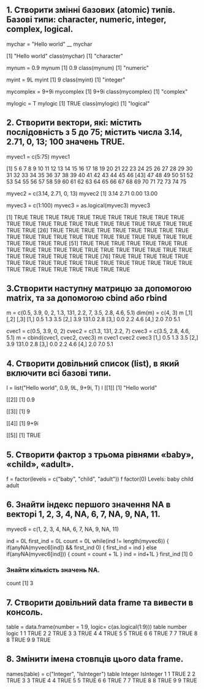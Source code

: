 ## 1. Створити змінні базових (atomic) типів. Базові типи: character, numeric, integer, complex, logical.

mychar = "Hello world"
__
mychar

[1] "Hello world"
class(mychar)
[1] "character"
 
mynum = 0.9
mynum
[1] 0.9
class(mynum)
[1] "numeric"
 
myint = 9L
myint
[1] 9
class(myint)
[1] "integer"
 
mycomplex = 9+9i
mycomplex
[1] 9+9i
class(mycomplex)
[1] "complex"
 
mylogic = T
mylogic
[1] TRUE
class(mylogic)
[1] "logical"
 
## 2. Створити вектори, які: містить послідовність з 5 до 75; містить числа 3.14, 2.71, 0, 13; 100 значень TRUE.
 
myvec1 = c(5:75)
myvec1

[1]  5  6  7  8  9 10 11 12 13 14 15 16 17 18 19 20 21 22 23 24 25 26 27 28 29 30 31 32 33 34 35 36 37 38 39 40 41 42 43 44 45 46
[43] 47 48 49 50 51 52 53 54 55 56 57 58 59 60 61 62 63 64 65 66 67 68 69 70 71 72 73 74 75
 
myvec2 = c(3.14, 2.71, 0, 13)
myvec2
[1]  3.14  2.71  0.00 13.00
 
myvec3 = c(1:100)
myvec3 = as.logical(myvec3)
myvec3

[1] TRUE TRUE TRUE TRUE TRUE TRUE TRUE TRUE TRUE TRUE TRUE TRUE TRUE TRUE TRUE TRUE TRUE TRUE TRUE TRUE TRUE TRUE TRUE TRUE TRUE
[26] TRUE TRUE TRUE TRUE TRUE TRUE TRUE TRUE TRUE TRUE TRUE TRUE TRUE TRUE TRUE TRUE TRUE TRUE TRUE TRUE TRUE TRUE TRUE TRUE TRUE
[51] TRUE TRUE TRUE TRUE TRUE TRUE TRUE TRUE TRUE TRUE TRUE TRUE TRUE TRUE TRUE TRUE TRUE TRUE TRUE TRUE TRUE TRUE TRUE TRUE TRUE
[76] TRUE TRUE TRUE TRUE TRUE TRUE TRUE TRUE TRUE TRUE TRUE TRUE TRUE TRUE TRUE TRUE TRUE TRUE TRUE TRUE TRUE TRUE TRUE TRUE TRUE
 
## 3.Створити наступну матрицю за допомогою matrix, та за допомогою cbind або rbind

m = c(0.5, 3.9, 0, 2, 1.3, 131, 2.2, 7, 3.5, 2.8, 4.6, 5.1)
dim(m) = c(4, 3) 
m
     [,1]  [,2] [,3]
[1,]  0.5   1.3  3.5
[2,]  3.9 131.0  2.8
[3,]  0.0   2.2  4.6
[4,]  2.0   7.0  5.1
 
cvec1 = c(0.5, 3.9, 0, 2)
cvec2 = c(1.3, 131, 2.2, 7)
cvec3 = c(3.5, 2.8, 4.6, 5.1)
m = cbind(cvec1, cvec2, cvec3)
m
     cvec1 cvec2 cvec3
[1,]   0.5   1.3   3.5
[2,]   3.9 131.0   2.8
[3,]   0.0   2.2   4.6
[4,]   2.0   7.0   5.1
 
## 4. Створити довільний список (list), в який включити всі базові типи.
l = list("Hello world", 0.9, 9L, 9+9i, T)
l
[[1]]
[1] "Hello world"

[[2]]
[1] 0.9

[[3]]
[1] 9

[[4]]
[1] 9+9i

[[5]]
[1] TRUE

 
## 5. Створити фактор з трьома рівнями «baby», «child», «adult».
f = factor(levels = c("baby", "child", "adult"))
f
factor(0)
Levels: baby child adult
 
## 6. Знайти індекс першого значення NA в векторі 1, 2, 3, 4, NA, 6, 7, NA, 9, NA, 11. 
 
myvec6 = c(1, 2, 3, 4, NA, 6, 7, NA, 9, NA, 11)
 
 ind = 0L
 first_ind = 0L
 count = 0L
 while(ind != length(myvec6)) {
   if(anyNA(myvec6[ind]) && first_ind  0) {
     first_ind = ind
   } else if(anyNA(myvec6[ind])) {
     count = count + 1L
   }
   ind = ind+1L
 }
 first_ind
[1] 0

### Знайти кількість значень NA.
 count
[1] 3
 
## 7. Створити довільний data frame та вивести в консоль.
 table = data.frame(number = 1:9, logic= c(as.logical(1:9)))
 table
  number logic
1      1  TRUE
2      2  TRUE
3      3  TRUE
4      4  TRUE
5      5  TRUE
6      6  TRUE
7      7  TRUE
8      8  TRUE
9      9  TRUE

## 8. Змінити імена стовпців цього data frame.
 names(table) = c("Integer", "IsInteger")
 table
  Integer IsInteger
1       1      TRUE
2       2      TRUE
3       3      TRUE
4       4      TRUE
5       5      TRUE
6       6      TRUE
7       7      TRUE
8       8      TRUE
9       9      TRUE

